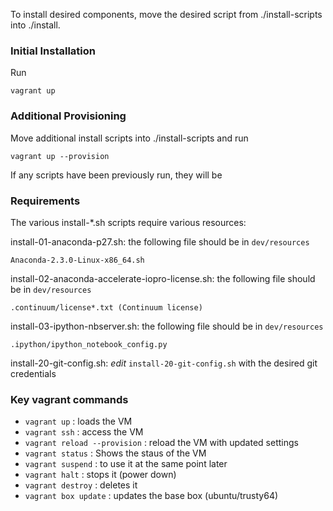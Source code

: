 To install desired components, move the desired script from ./install-scripts into ./install. 

### Initial Installation
Run 

    vagrant up

### Additional Provisioning
Move additional install scripts into ./install-scripts and run

    vagrant up --provision

If any scripts have been previously run, they will be 

### Requirements

The various install-*.sh scripts require various resources:

install-01-anaconda-p27.sh: the following file should be in `dev/resources`

    Anaconda-2.3.0-Linux-x86_64.sh

install-02-anaconda-accelerate-iopro-license.sh: the following file should be in `dev/resources`

    .continuum/license*.txt (Continuum license)

install-03-ipython-nbserver.sh: the following file should be in `dev/resources`

    .ipython/ipython_notebook_config.py

install-20-git-config.sh: *edit* `install-20-git-config.sh` with the desired git credentials


### Key vagrant commands

- `vagrant up` : loads the VM 
- `vagrant ssh` : access the VM 
- `vagrant reload --provision` : reload the VM with updated settings 
- `vagrant status` : Shows the staus of the VM 
- `vagrant suspend` : to use it at the same point later 
- `vagrant halt` : stops it (power down) 
- `vagrant destroy` : deletes it
- `vagrant box update` : updates the base box (ubuntu/trusty64)